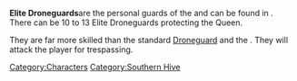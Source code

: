 **Elite Droneguards**are the personal guards of the [](Queen_of_the_South.md) and can be found in [](Southern_Hive_(Location).md). There can be 10 to 13 Elite
Droneguards protecting the Queen.

They are far more skilled than the standard
[Droneguard](Droneguard.md "wikilink") and the [](Armoury_Droneguard.md). They will attack the player
for trespassing.

[Category:Characters](Category:Characters "wikilink") [Category:Southern
Hive](Category:Southern_Hive "wikilink")